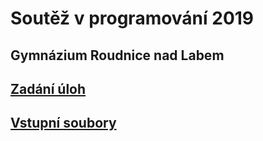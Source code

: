 # Soutěž v programování 2019
## Gymnázium Roudnice nad Labem

## [Zadání úloh ](https://docs.google.com/document/d/1kMLx7NP70j_LI3fIHY7MiGs8x0WFU2kSqjgugfY-hjo/edit?usp=sharing)
## [Vstupní soubory ](https://drive.google.com/drive/folders/1--OgnPG3iOv4JS4-WoOPKBIyDwohYMNj?usp=sharing)
